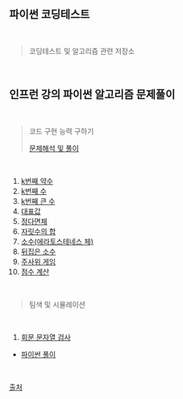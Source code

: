 파이썬 코딩테스트
---
<br>

> 코딩테스트 및 알고리즘 관련 저장소

<br>

인프런 강의 파이썬 알고리즘 문제풀이 
---
<br>

> 코드 구현 능력 구하기
> 
> [문제해석 및 풀이](https://www.notion.so/0d7617f4d21a440ebf01bc6dc1a28947)

<br>

1. [k번째 약수](https://github.com/juni998/AA/blob/master/coding_test/basic/python_baisc_1.py)
2. [k번째 수](https://github.com/juni998/AA/blob/master/coding_test/basic/python_basic_2.py) 
3. [k번째 큰 수](https://github.com/juni998/AA/blob/master/coding_test/basic/python_basic_3.py)
4. [대표값](https://github.com/juni998/AA/blob/master/coding_test/basic/python_basic_4.py) 
5. [정다면체](https://github.com/juni998/AA/blob/master/coding_test/basic/python_basic_5.py)
6. [자릿수의 합](https://github.com/juni998/AA/blob/master/coding_test/basic/python_basic_6.py)
7. [소수(에라토스테네스 체)](https://github.com/juni998/AA/blob/master/coding_test/basic/python_basic_7.py)
8. [뒤집은 소수](https://github.com/juni998/AA/blob/master/coding_test/basic/python_basic_8.py)
9. [주사위 게임](https://github.com/juni998/AA/blob/master/coding_test/basic/python_basic_9.py) 
10. [점수 계산](https://github.com/juni998/AA/blob/master/coding_test/basic/python_basic_10.py) 

<br>

> 팀색 및 시뮬레이션

<br>

1. [회문 문자열 검사](https://github.com/juni998/AA/blob/master/coding_test/simulation/python_test_2.1.py)
  - [파이썬 풀이](https://github.com/juni998/AA/blob/master/coding_test/simulation/python_test_2.1.1.py)
<br>

[출처](https://inf.run/m1HV)


